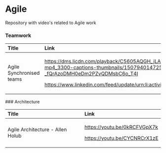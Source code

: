 # Agile

Repository with video's related to Agile work

### Teamwork

<table>
  <thead>
    <tr>
      <th style="text-align:left">Title</th>
      <th style="text-align:left">Link</th>
    </tr>
  </thead>
  <tbody>
    <tr>
      <td style="text-align:left">Agile Synchronised teams</td>
      <td style="text-align:left">
        <p><a href="https://dms.licdn.com/playback/C5605AQGH_jLAeE9D_w/00cac2db2bfb45c1a9b57aa1cc77f90a/feedshare-mp4_3300-captions-thumbnails/1507940147251-drlcss?e=1555664400&amp;v=beta&amp;t=_pzceiJ1TtgW-_fQrAzoDMH0eDm2PZvQDMsbC6o_T4I">https://dms.licdn.com/playback/C5605AQGH_jLAeE9D_w/00cac2db2bfb45c1a9b57aa1cc77f90a/feedshare-mp4_3300-captions-thumbnails/1507940147251-drlcss?e=1555664400&amp;v=beta&amp;t=_pzceiJ1TtgW-_fQrAzoDMH0eDm2PZvQDMsbC6o_T4I</a>
        </p>
        <p><a href="https://www.linkedin.com/feed/update/urn:li:activity:6521723134478024704">https://www.linkedin.com/feed/update/urn:li:activity:6521723134478024704</a>
        </p>
      </td>
    </tr>
  </tbody>
</table>### Architecture

<table>
  <thead>
    <tr>
      <th style="text-align:left">Title</th>
      <th style="text-align:left">Link</th>
    </tr>
  </thead>
  <tbody>
    <tr>
      <td style="text-align:left">Agile Architecture - Allen Holub</td>
      <td style="text-align:left">
        <p><a href="https://youtu.be/0kRCFVGpX7k">https://youtu.be/0kRCFVGpX7k</a>
        </p>
        <p><a href="https://youtu.be/CYCNRCrX1zE">https://youtu.be/CYCNRCrX1zE</a>
        </p>
      </td>
    </tr>
  </tbody>
</table>

